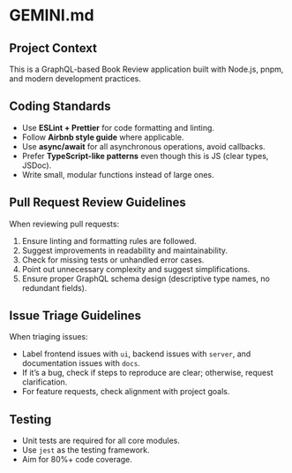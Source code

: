 # GEMINI.md

## Project Context

This is a GraphQL-based Book Review application built with Node.js, pnpm, and modern development practices.

## Coding Standards

- Use **ESLint + Prettier** for code formatting and linting.
- Follow **Airbnb style guide** where applicable.
- Use **async/await** for all asynchronous operations, avoid callbacks.
- Prefer **TypeScript-like patterns** even though this is JS (clear types, JSDoc).
- Write small, modular functions instead of large ones.

## Pull Request Review Guidelines

When reviewing pull requests:

1. Ensure linting and formatting rules are followed.
2. Suggest improvements in readability and maintainability.
3. Check for missing tests or unhandled error cases.
4. Point out unnecessary complexity and suggest simplifications.
5. Ensure proper GraphQL schema design (descriptive type names, no redundant fields).

## Issue Triage Guidelines

When triaging issues:

- Label frontend issues with `ui`, backend issues with `server`, and documentation issues with `docs`.
- If it’s a bug, check if steps to reproduce are clear; otherwise, request clarification.
- For feature requests, check alignment with project goals.

## Testing

- Unit tests are required for all core modules.
- Use `jest` as the testing framework.
- Aim for 80%+ code coverage.
